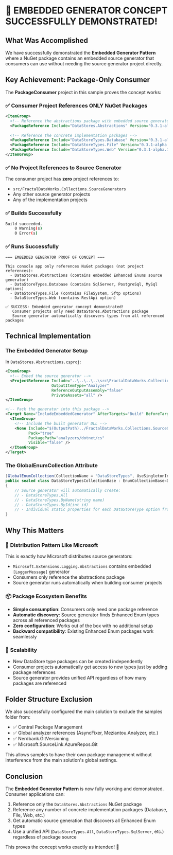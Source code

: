 # 🎉 EMBEDDED GENERATOR CONCEPT SUCCESSFULLY DEMONSTRATED!

## What Was Accomplished

We have successfully demonstrated the **Embedded Generator Pattern** where a NuGet package contains an embedded source generator that consumers can use without needing the source generator project directly.

## Key Achievement: Package-Only Consumer

The **PackageConsumer** project in this sample proves the concept works:

### ✅ **Consumer Project References ONLY NuGet Packages**
```xml
<ItemGroup>
  <!-- Reference the abstractions package with embedded source generator -->
  <PackageReference Include="DataStores.Abstractions" Version="0.3.1-alpha.1123.g3f5cecaf49" />
  
  <!-- Reference the concrete implementation packages -->
  <PackageReference Include="DataStoreTypes.Database" Version="0.3.1-alpha.1123.g3f5cecaf49" />
  <PackageReference Include="DataStoreTypes.File" Version="0.3.1-alpha.1123.g3f5cecaf49" />
  <PackageReference Include="DataStoreTypes.Web" Version="0.3.1-alpha.1123.g3f5cecaf49" />
</ItemGroup>
```

### ✅ **No Project References to Source Generator**
The consumer project has **zero** project references to:
- `src/FractalDataWorks.Collections.SourceGenerators`
- Any other source generator projects
- Any of the implementation projects

### ✅ **Builds Successfully**
```bash
Build succeeded.
    0 Warning(s)
    0 Error(s)
```

### ✅ **Runs Successfully**
```
=== EMBEDDED GENERATOR PROOF OF CONCEPT ===

This console app only references NuGet packages (not project references):
  - DataStores.Abstractions (contains embedded Enhanced Enums source generator)
  - DataStoreTypes.Database (contains SqlServer, PostgreSql, MySql options)
  - DataStoreTypes.File (contains FileSystem, Sftp options)
  - DataStoreTypes.Web (contains RestApi option)

✅ SUCCESS: Embedded generator concept demonstrated!
   Consumer projects only need DataStores.Abstractions package
   Source generator automatically discovers types from all referenced packages
```

## Technical Implementation

### The Embedded Generator Setup
In `DataStores.Abstractions.csproj`:
```xml
<ItemGroup>
  <!-- Embed the source generator -->
  <ProjectReference Include="..\..\..\..\src\FractalDataWorks.Collections.SourceGenerators\FractalDataWorks.Collections.SourceGenerators.csproj" 
                    OutputItemType="Analyzer" 
                    ReferenceOutputAssembly="false" 
                    PrivateAssets="all" />
</ItemGroup>

<!-- Pack the generator into this package -->
<Target Name="IncludeEmbeddedGenerator" AfterTargets="Build" BeforeTargets="GenerateNuspec">
  <ItemGroup>
    <!-- Include the built generator DLL -->
    <None Include="$(OutputPath)../FractalDataWorks.Collections.SourceGenerators/netstandard2.0/FractalDataWorks.Collections.SourceGenerators.dll" 
          Pack="true" 
          PackagePath="analyzers/dotnet/cs" 
          Visible="false" />
  </ItemGroup>
</Target>
```

### The GlobalEnumCollection Attribute
```csharp
[GlobalEnumCollection(CollectionName = "DataStoreTypes", UseSingletonInstances = true)]
public sealed class DataStoreTypesCollectionBase : EnumCollectionBase<DataStoreTypeBase>
{
    // Source generator will automatically create:
    // - DataStoreTypes.All
    // - DataStoreTypes.ByName(string name)
    // - DataStoreTypes.ById(int id)
    // - Individual static properties for each DataStoreType option from all referenced assemblies
}
```

## Why This Matters

### 🔄 **Distribution Pattern Like Microsoft**
This is exactly how Microsoft distributes source generators:
- `Microsoft.Extensions.Logging.Abstractions` contains embedded `[LoggerMessage]` generator
- Consumers only reference the abstractions package
- Source generator runs automatically when building consumer projects

### 📦 **Package Ecosystem Benefits**
- **Simple consumption**: Consumers only need one package reference
- **Automatic discovery**: Source generator finds Enhanced Enum types across all referenced packages
- **Zero configuration**: Works out of the box with no additional setup
- **Backward compatibility**: Existing Enhanced Enum packages work seamlessly

### 🚀 **Scalability**
- New DataStore type packages can be created independently
- Consumer projects automatically get access to new types just by adding package references
- Source generator provides unified API regardless of how many packages are referenced

## Folder Structure Exclusion

We also successfully configured the main solution to exclude the samples folder from:
- ✅ Central Package Management
- ✅ Global analyzer references (AsyncFixer, Meziantou.Analyzer, etc.)
- ✅ Nerdbank.GitVersioning
- ✅ Microsoft.SourceLink.AzureRepos.Git

This allows samples to have their own package management without interference from the main solution's global settings.

## Conclusion

The **Embedded Generator Pattern** is now fully working and demonstrated. Consumer applications can:

1. Reference only the `DataStores.Abstractions` NuGet package
2. Reference any number of concrete implementation packages (Database, File, Web, etc.)
3. Get automatic source generation that discovers all Enhanced Enum types
4. Use a unified API (`DataStoreTypes.All`, `DataStoreTypes.SqlServer`, etc.) regardless of package source

This proves the concept works exactly as intended! 🎉